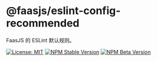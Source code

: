 # @faasjs/eslint-config-recommended

FaasJS 的 ESLint 默认规则。

[![License: MIT](https://img.shields.io/npm/l/@faasjs/eslint-config-recommended.svg)](https://github.com/faasjs/faasjs/blob/main/packages/faasjs/eslint-config-recommended/LICENSE)
[![NPM Stable Version](https://img.shields.io/npm/v/@faasjs/eslint-config-recommended/stable.svg)](https://www.npmjs.com/package/@faasjs/eslint-config-recommended)
[![NPM Beta Version](https://img.shields.io/npm/v/@faasjs/eslint-config-recommended/beta.svg)](https://www.npmjs.com/package/@faasjs/eslint-config-recommended)
